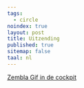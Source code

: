 ```yaml
---
tags:
  - circle
noindex: true
layout: post
title: Uitzending
published: true
sitemap: false
taal: nl
---
```


[Zembla Gif in de cockpit]({{site.baseurl}}/2017/11/15/Zembla-komt-met-nieuwe-uitzendingen-over-Gif-in-de-Cockpit/)
